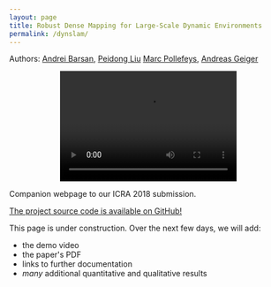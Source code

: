 ```yaml
---
layout: page
title: Robust Dense Mapping for Large-Scale Dynamic Environments
permalink: /dynslam/
---
```


Authors: [Andrei Barsan](www.cs.toronto.edu/~iab), [Peidong Liu]()
[Marc Pollefeys](), [Andreas Geiger]()

<!-- use poster="poster.jpg" for video poster -->
<div style="text-align: center">
<video src="/assets/video.webm" width="320" height="200" controls preload></video>
</div>

Companion webpage to our ICRA 2018 submission.

[The project source code is available on GitHub!](https://github.com/AndreiBarsan/DynSLAM)

This page is under construction. Over the next few days, we will add:
 * the demo video
 * the paper's PDF
 * links to further documentation
 * *many* additional quantitative and qualitative results


